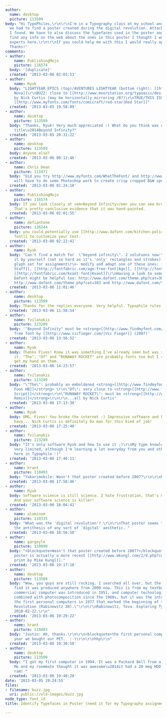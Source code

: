 ```yaml
---
author:
  name: desktop
  picture: 113509
body: "Hi TypoPhiles,\r\n\r\nI'm in a Typography class at my school and this week
  we had to find a poster created during the digital revolution. Attached is the one
  I found. We have to also discuss the typefaces used in the poster and since I couldn't
  find any info on the web about the ones in this poster I thought I would ask the
  experts here.\r\n\r\nIf you could help me with this I would really appreciate it.
  Thanks!"
comments:
- author:
    name: PublishingMojo
    picture: 116574
  body: '[duplicate]'
  created: '2013-03-06 02:03:53'
- author:
    name: Ryuk
  body: "LIGHTYEAR EPICS (top)/AVENTURES LIGHTYEAR (bottom right): [[http://www.myfonts.com/fonts/marksimonson/mostra-nuova|Mostra
    Nova]]\r\nBUZZ: close to [[http://www.moorstation.org/typoasis/designers/curtis/pages/n_o.htm|Nickerbocker]]
    by Nick Curtis (may be horizontally mirroring /B?)\r\nTRUE/THIS ISSUE: close to
    [[http://www.myfonts.com/fonts/comicraft/red-star|Red Star]]"
  created: '2013-03-05 19:58:09'
- author:
    name: desktop
    picture: 113509
  body: "Thanks, Ryuk! Very much appreciated :) What do you think was used for the
    title\u2014Beyond Infinity?"
  created: '2013-03-05 20:31:22'
- author:
    name: desktop
    picture: 113509
  body: Anyone else?
  created: '2013-03-06 00:12:46'
- author:
    name: Chris Dean
    picture: 111971
  body: "Did you try http://www.myfonts.com/WhatTheFont/ and http://www.identifont.com?\r\n\r\nYou
    will have to do some Photoshop work to create crisp cropped B&W specimens though."
  created: '2013-03-06 01:24:18'
- author:
    name: PublishingMojo
    picture: 116574
  body: If you look closely at <em>Beyond Infinity</em> you can see brushstrokes.
    That's pretty conclusive evidence that it was hand-painted.
  created: '2013-03-06 02:01:55'
- author:
    name: defiantone
    picture: 126244
  body: you could potentially use [[http://www.dafont.com/kitchen-police.font?fpp=50&text=beyond|this
    font]] to customize your text.
  created: '2013-03-06 02:22:41'
- author:
    name: Ryuk
  body: "Can't find a match for  \"beyond infinity\". 2 solutuons now:\r\n- redraw
    it by yourself (not so hard as it's 'only' rectangles and strokes) and extend
    glyph set for assignment\r\n- modify and adapt one of these ones: [[http://fontfabric.com/stiff-staff-font|Stiff
    Staff]], [[http://fontfabric.com/age-free-font|Age]], [[http://fontfabric.com/file-free-font|File]],
    [[http://fontfabric.com/kvant-font|Kvant]]\r\nHaving a look to some sections at
    DaFont might be helpful too: http://www.dafont.com/theme.php?cat=301, http://www.dafont.com/theme.php?cat=302,
    http://www.dafont.com/theme.php?cat=303 and http://www.dafont.com/theme.php?cat=304)"
  created: '2013-03-06 11:01:46'
- author:
    name: desktop
    picture: 113509
  body: Thanks for the replies everyone. Very helpful. Typophile rules!
  created: '2013-03-06 11:58:54'
- author:
    name: fvilanakis
    picture: 123289
  body: '"Beyond Infinity" must be <strong>[[http://www.findmyfont.com/index.php/fonts/font-preview?fset=Dafont-2&ffam=Yukarimobile%20-%20Regular&fid=f2b2425b3debbb702fcd64c49ea05ed7&fsize=60&text=beyond%20infinity&fit=1|Yukarimobile]]</strong>
    free font by [[http://www.vicfieger.com/|Vic Fieger]] (2007)'
  created: '2013-03-06 13:56:52'
- author:
    name: Ryuk
  body: Thanks Fivos! Knew it was something I've already seen but was struggling on
    it. "The", "Of" and "RUNAWAY ROCKET" are probably fonts too but I still can't
    get my hand on them.
  created: '2013-03-06 14:23:57'
- author:
    name: fvilanakis
    picture: 123289
  body: "\"The\": probably an emboldened <strong>[[http://www.findmyfont.com/index.php/fonts/font-preview?fset=Nick-Curtis&ffam=Thai%20Foon%20HB%20-%20Regular&fid=ae1c4162cbf64ffa93ae0ff68d63e380&fstyle=b&fsize=72&text=The&wrap=2|Thai
    Foon HB]]</strong> \r\n\"Of\": very close to <strong>[[http://www.findmyfont.com/index.php/fonts/font-preview?fset=Dafont-1&ffam=DymaxionScript%20-%20Regular&fid=f8944e1a26f45ff1faf1ce1c3a2b04e4&fsize=60&text=of&wrap=2|Dymaxion
    Script]]</strong>\r\n\"RUNAWAY ROCKET\": must be <strong>[[http://www.findmyfont.com/index.php/fonts/font-preview?fset=Nick-Curtis&ffam=ArbuckleRemix%20-%20Regular&fid=2fa7d08710152530023cf22959b6aca0&fstyle=i&fsize=60&text=RUNAWAY%20ROCKET&fit=1|Arbuckle
    Remix]]</strong>\r\n\r\n...all by Nick Curtis"
  created: '2013-03-06 17:13:38'
- author:
    name: Ryuk
  body: OMG, Fivos! You broke the internet :) Impressive software and knowledge you
    have... Nick Curtis is definitely Da man for this kind of job!
  created: '2013-03-06 17:25:40'
- author:
    name: fvilanakis
    picture: 123289
  body: "It's only software Ryuk and how to use it ;)\r\nMy type knowledge is still
    very limited, although I'm learning a lot everyday from you and other typophiles
    here in Typophile :)"
  created: '2013-03-06 17:46:11'
- author:
    name: hrant
    picture: 110403
  body: "Yukarimobile: Wasn't that poster created before 2007?\r\n\r\nhhp\r\n"
  created: '2013-03-06 17:58:46'
- author:
    name: Ryuk
  body: Software science is still science. I hate frustration, that's my motivation!
    And your software science is killer!
  created: '2013-03-06 18:04:41'
- author:
    name: aluminum
    picture: 110335
  body: "What was the 'digital revolution'? \r\n\r\nThat poster seems to try to be
    the antithesis of any sort of 'digital' aesthetic. "
  created: '2013-03-06 18:56:50'
- author:
    name: gargoyle
    picture: 110090
  body: "<blockquote>Wasn't that poster created before 2007?</blockquote>\r\n\r\nThe
    poster is actually a more recent [[http://www.mkungl.com/2/d.php?contentID=222|gicl\xE9e
    print by Mike Kungl]]."
  created: '2013-03-06 19:17:18'
- author:
    name: desktop
    picture: 113509
  body: "Wow, you guys are still rocking. I searched all over, but the nearest I could
    find it was produced anywhere from 2000-now. This is from my textbook, \"The first
    commercial computer was introduced in 1951, and computer technologies had been
    combined with photocomposition since the 1960s, but it was the introduction of
    the first personal computers in 1977 that marked the beginning of the Digital
    Revolution (Rabinowitz 38).\"\r\n\r\nRabinowitz, Tova. Exploring Typography. Delmar,
    2010-02-22.\r\n"
  created: '2013-03-06 19:29:22'
- author:
    name: hrant
    picture: 110403
  body: "Justin: Ah, thanks.\r\n\r\n<blockquote>the first personal computers in 1977</blockquote>\r\n\r\nThe
    year we bought our PET.  :-)\r\n\r\nhhp\r\n"
  created: '2013-03-06 19:30:50'
- author:
    name: desktop
    picture: 113509
  body: "I got my first computer in 1994. It was a Packard Bell from a Rent-A-Center.
    Me and my roommate thought it was awesome\u2014it had a 20 meg HDD and 64Kb of
    ram! "
  created: '2013-03-06 19:40:28'
date: '2013-03-05 19:24:55'
files:
- filename: buzz.jpg
  uri: public://old-images/buzz.jpg
node_type: font_id
title: Identify Typefaces in Poster (need it for my Typography assignment)

---
```

